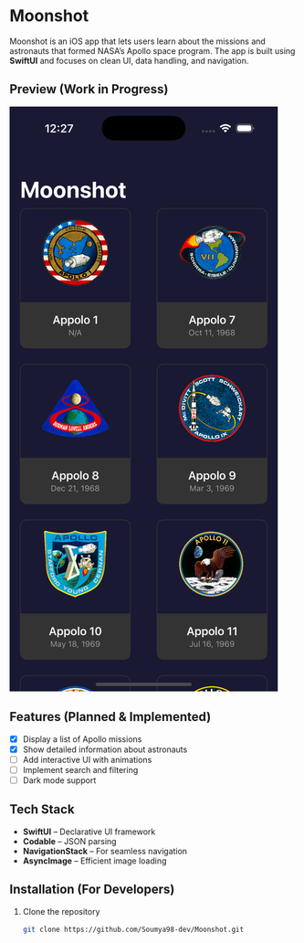# Moonshot

Moonshot is an iOS app that lets users learn about the missions and astronauts that formed NASA’s Apollo space program. The app is built using **SwiftUI** and focuses on clean UI, data handling, and navigation.

## Preview (Work in Progress)

![alt text](demo.png)

## Features (Planned & Implemented)

- [x] Display a list of Apollo missions
- [x] Show detailed information about astronauts
- [ ] Add interactive UI with animations
- [ ] Implement search and filtering
- [ ] Dark mode support

## Tech Stack

- **SwiftUI** – Declarative UI framework
- **Codable** – JSON parsing
- **NavigationStack** – For seamless navigation
- **AsyncImage** – Efficient image loading

## Installation (For Developers)

1. Clone the repository
   ```bash
   git clone https://github.com/Soumya98-dev/Moonshot.git
   ```
